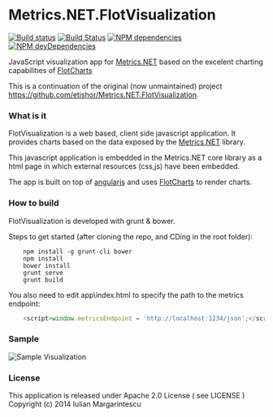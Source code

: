 Metrics.NET.FlotVisualization
=============================

[![Build status](https://ci.appveyor.com/api/projects/status/abost1rrml5bkior)](https://ci.appveyor.com/project/etishor/metrics-net-flotvisualization)
[![Build Status](https://api.travis-ci.org/etishor/Metrics.NET.FlotVisualization.svg)](https://travis-ci.org/etishor/Metrics.NET.FlotVisualization)
[![NPM dependencies](https://david-dm.org/etishor/Metrics.NET.FlotVisualization.png)](https://david-dm.org/etishor/Metrics.NET.FlotVisualization)
[![NPM devDependencies](https://david-dm.org/etishor/Metrics.NET.FlotVisualization/dev-status.png)](https://david-dm.org/etishor/Metrics.NET.FlotVisualization#info=devDependencies)

JavaScript visualization app for [Metrics.NET](https://github.com/Recognos/Metrics.NET) based on the excelent charting capabilities of [FlotCharts](http://www.flotcharts.org/)

This is a continuation of the original (now unmaintained) project https://github.com/etishor/Metrics.NET.FlotVisualization.

### What is it
FlotVisualization is a web based, client side javascript application. It provides charts based on the data exposed by the [Metrics.NET](https://github.com/Recognos/Metrics.NET) library.

This javascript application is embedded  in the Metrics.NET core library as a html page in which external resources (css,js) have been embedded.

The app is built on top of [angularjs](http://angularjs.org/) and uses [FlotCharts](http://www.flotcharts.org/) to render charts.

### How to build

FlotVisualization is developed with grunt & bower. 

Steps to get started (after cloning the repo, and CDing in the root folder):

```shell
    npm install -g grunt-cli bower
    npm install
    bower install
    grunt serve
    grunt build
```

You also need to edit app\index.html to specify the path to the metrics endpoint:

```js
    <script>window.metricsEndpoint = 'http://localhost:1234/json';</script>
```

### Sample

![Sample Visualization](https://raw.githubusercontent.com/etishor/Metrics.NET.FlotVisualization/master/sample.png)

### License
This application is released under Apache 2.0 License ( see LICENSE ) Copyright (c) 2014 Iulian Margarintescu
